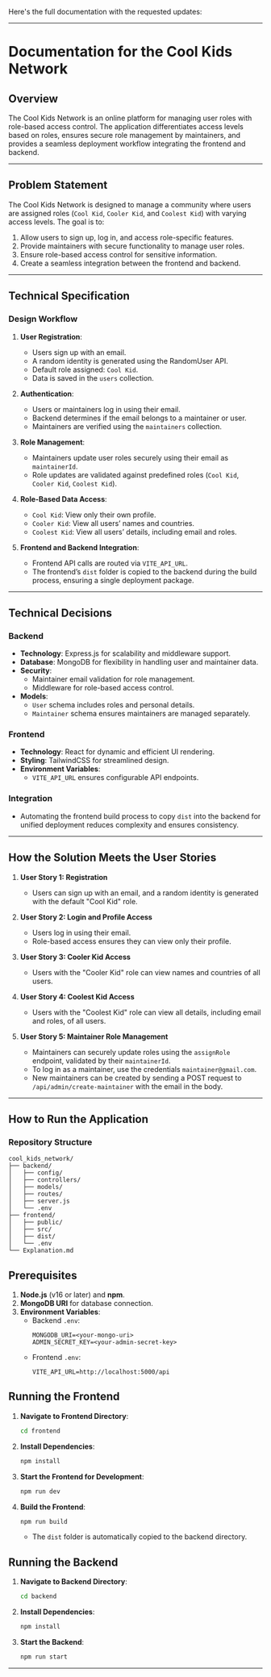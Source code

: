 Here's the full documentation with the requested updates:

---

# Documentation for the Cool Kids Network

## Overview

The Cool Kids Network is an online platform for managing user roles with role-based access control. The application differentiates access levels based on roles, ensures secure role management by maintainers, and provides a seamless deployment workflow integrating the frontend and backend.

---

## Problem Statement

The Cool Kids Network is designed to manage a community where users are assigned roles (`Cool Kid`, `Cooler Kid`, and `Coolest Kid`) with varying access levels. The goal is to:

1.  Allow users to sign up, log in, and access role-specific features.
2.  Provide maintainers with secure functionality to manage user roles.
3.  Ensure role-based access control for sensitive information.
4.  Create a seamless integration between the frontend and backend.

---

## Technical Specification

### Design Workflow

1.  **User Registration**:

    - Users sign up with an email.
    - A random identity is generated using the RandomUser API.
    - Default role assigned: `Cool Kid`.
    - Data is saved in the `users` collection.

2.  **Authentication**:

    - Users or maintainers log in using their email.
    - Backend determines if the email belongs to a maintainer or user.
    - Maintainers are verified using the `maintainers` collection.

3.  **Role Management**:

    - Maintainers update user roles securely using their email as `maintainerId`.
    - Role updates are validated against predefined roles (`Cool Kid`, `Cooler Kid`, `Coolest Kid`).

4.  **Role-Based Data Access**:

    - `Cool Kid`: View only their own profile.
    - `Cooler Kid`: View all users’ names and countries.
    - `Coolest Kid`: View all users’ details, including email and roles.

5.  **Frontend and Backend Integration**:

    - Frontend API calls are routed via `VITE_API_URL`.
    - The frontend’s `dist` folder is copied to the backend during the build process, ensuring a single deployment package.

---

## Technical Decisions

### Backend

- **Technology**: Express.js for scalability and middleware support.
- **Database**: MongoDB for flexibility in handling user and maintainer data.
- **Security**:
  - Maintainer email validation for role management.
  - Middleware for role-based access control.
- **Models**:
  - `User` schema includes roles and personal details.
  - `Maintainer` schema ensures maintainers are managed separately.

### Frontend

- **Technology**: React for dynamic and efficient UI rendering.
- **Styling**: TailwindCSS for streamlined design.
- **Environment Variables**:
  - `VITE_API_URL` ensures configurable API endpoints.

### Integration

- Automating the frontend build process to copy `dist` into the backend for unified deployment reduces complexity and ensures consistency.

---

## How the Solution Meets the User Stories

1.  **User Story 1: Registration**

    - Users can sign up with an email, and a random identity is generated with the default "Cool Kid" role.

2.  **User Story 2: Login and Profile Access**

    - Users log in using their email.
    - Role-based access ensures they can view only their profile.

3.  **User Story 3: Cooler Kid Access**

    - Users with the "Cooler Kid" role can view names and countries of all users.

4.  **User Story 4: Coolest Kid Access**

    - Users with the "Coolest Kid" role can view all details, including email and roles, of all users.

5.  **User Story 5: Maintainer Role Management**

    - Maintainers can securely update roles using the `assignRole` endpoint, validated by their `maintainerId`.
    - To log in as a maintainer, use the credentials `maintainer@gmail.com`.
    - New maintainers can be created by sending a POST request to `/api/admin/create-maintainer` with the email in the body.

---

## How to Run the Application

### Repository Structure

```
cool_kids_network/
├── backend/
│   ├── config/
│   ├── controllers/
│   ├── models/
│   ├── routes/
│   ├── server.js
│   └── .env
├── frontend/
│   ├── public/
│   ├── src/
│   ├── dist/
│   └── .env
└── Explanation.md

```

## Prerequisites

1. **Node.js** (v16 or later) and **npm**.
2. **MongoDB URI** for database connection.
3. **Environment Variables**:
   - Backend `.env`:
     ```env
     MONGODB_URI=<your-mongo-uri>
     ADMIN_SECRET_KEY=<your-admin-secret-key>
     ```
   - Frontend `.env`:
     ```env
     VITE_API_URL=http://localhost:5000/api
     ```

## Running the Frontend

1.  **Navigate to Frontend Directory**:

    ```bash
    cd frontend

    ```

2.  **Install Dependencies**:

    ```bash
    npm install

    ```

3.  **Start the Frontend for Development**:

    ```bash
    npm run dev

    ```

4.  **Build the Frontend**:

    ```bash
    npm run build

    ```

    - The `dist` folder is automatically copied to the backend directory.

## Running the Backend

1.  **Navigate to Backend Directory**:

    ```bash
    cd backend

    ```

2.  **Install Dependencies**:

    ```bash
    npm install

    ```

3.  **Start the Backend**:

    ```bash
    npm run start

    ```

---

